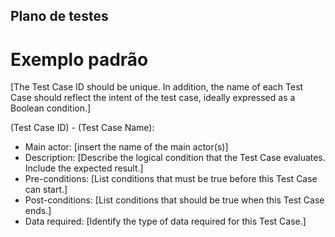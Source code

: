 ## Plano de testes

# Exemplo padrão
[The Test Case ID should be unique. In addition, the name of each Test Case should reflect the intent of the test case, ideally expressed as a Boolean condition.]

(Test Case ID) - (Test Case Name):
* Main actor: [insert the name of the main actor(s)]
* Description: [Describe the logical condition that the Test Case evaluates. Include the expected result.] 
* Pre-conditions: [List conditions that must be true before this Test Case can start.] 
* Post-conditions: [List conditions that should be true when this Test Case ends.]
* Data required: [Identify the type of data required for this Test Case.] 
